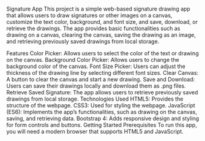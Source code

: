 Signature App
This project is a simple web-based signature drawing app that allows users to draw signatures or other images on a canvas, customize the text color, background, and font size, and save, download, or retrieve the drawings. The app provides basic functionalities such as drawing on a canvas, clearing the canvas, saving the drawing as an image, and retrieving previously saved drawings from local storage.

Features
Color Picker: Allows users to select the color of the text or drawing on the canvas.
Background Color Picker: Allows users to change the background color of the canvas.
Font Size Picker: Users can adjust the thickness of the drawing line by selecting different font sizes.
Clear Canvas: A button to clear the canvas and start a new drawing.
Save and Download: Users can save their drawings locally and download them as .png files.
Retrieve Saved Signature: The app allows users to retrieve previously saved drawings from local storage.
Technologies Used
HTML5: Provides the structure of the webpage.
CSS3: Used for styling the webpage.
JavaScript (ES6): Implements the app’s functionalities, such as drawing on the canvas, saving, and retrieving data.
Bootstrap 4: Adds responsive design and styling for form controls and buttons.
Getting Started
Prerequisites
To run this app, you will need a modern browser that supports HTML5 and JavaScript.